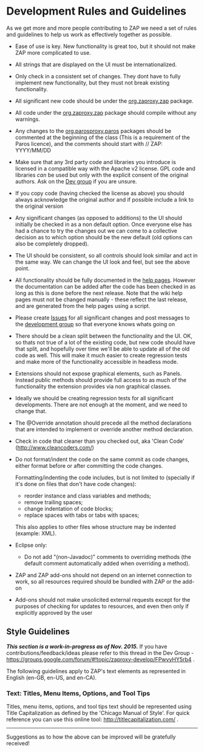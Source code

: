 # Development Rules and Guidelines

As we get more and more people contributing to ZAP we need a set of rules and guidelines to help us work as effectively together as possible.

  * Ease of use is key. New functionality is great too, but it should not make ZAP more complicated to use.

  * All strings that are displayed on the UI must be internationalized.

  * Only check in a consistent set of changes. They dont have to fully implement new functionality, but they must not break existing functionality.

  * All significant new code should be under the [org.zaproxy.zap](https://github.com/zaproxy/zaproxy/tree/develop/src/org/zaproxy/zap) package.

  * All code under the [org.zaproxy.zap](https://github.com/zaproxy/zaproxy/tree/develop/src/org/zaproxy/zap) package should compile without any warnings.

  * Any changes to the [org.parosproxy.paros](https://github.com/zaproxy/zaproxy/tree/develop/src/org/parosproxy/paros) packages should be commented at the beginning of the class (This is a requirement of the Paros licence), and the comments should start with // ZAP: YYYY/MM/DD

  * Make sure that any 3rd party code and libraries you introduce is licensed in a compatible way with the Apache v2 license. GPL code and libraries _can_ be used but only with the explicit consent of the original authors. Ask on the [Dev group](https://groups.google.com/group/zaproxy-develop) if you are unsure.

  * If you copy code (having checked the license as above) you should always acknowledge the original author and if possible include a link to the original version

  * Any significant changes (as opposed to additions) to the UI should initially be checked in as a non default option. Once everyone else has had a chance to try the changes out we can come to a collective decision as to which option should be the new default (old options can also be completely dropped).

  * The UI should be consistent, so all controls should look similar and act in the same way. We can change the UI look and feel, but see the above point.

  * All functionality should be fully documented in the [help pages](https://github.com/zaproxy/zap-core-help/tree/master/src/help/zaphelp). However the documentation can be added after the code has been checked in as long as this is done before the next release. Note that the wiki help pages must not be changed manually - these reflect the last release, and are generated from the help pages using a script.

  * Please create [Issues](https://github.com/zaproxy/zaproxy/issues) for all significant changes and post messages to the [development group](https://groups.google.com/group/zaproxy-develop) so that everyone knows whats going on

  * There should be a clean split between the functionality and the UI. OK, so thats not true of a lot of the existing code, but new code should have that split, and hopefully over time we'll be able to update all of the old code as well. This will make it much easier to create regression tests and make more of the functionality accessible in headless mode.

  * Extensions should not expose graphical elements, such as Panels. Instead public methods should provide full access to as much of the functionality the extension provides via non graphical classes.

  * Ideally we should be creating regression tests for all significant developments. There are not enough at the moment, and we need to change that.

  * The @Override annotation should precede all the method declarations that are intended to implement or override another method declaration.

  * Check in code that cleaner than you checked out, aka 'Clean Code' (http://www.cleancoders.com/)

  * Do not format/indent the code on the same commit as code changes, either format before or after committing the code changes.

    Formatting/indenting the code includes, but is not limited to (specially if it's done on files that don't have code changes):
      * reorder instance and class variables and methods;
      * remove trailing spaces;
      * change indentation of code blocks;
      * replace spaces with tabs or tabs with spaces;

    This also applies to other files whose structure may be indented (example: XML).

  * Eclipse only:
    * Do not add "(non-Javadoc)" comments to overriding methods (the default comment automatically added when overriding a method).

  * ZAP and ZAP add-ons should not depend on an internet connection to work, so all resources required should be bundled with ZAP or the add-on

  * Add-ons should not make unsolicited external requests except for the purposes of checking for updates to resources, and even then only if explicitly approved by the user

## Style Guidelines
**_This section is a work-in-progress as of Nov. 2015._** If you have contributions/feedback/ideas please refer to this thread in the Dev Group - https://groups.google.com/forum/#!topic/zaproxy-develop/FPwvyHY5rb4 .

The following guidelines apply to ZAP's text elements as represented in English (en-GB, en-US, and en-CA).

### Text: Titles, Menu Items, Options, and Tool Tips
Titles, menu items, options, and tool tips text should be represented using Title Capitalization as defined by the 'Chicago Manual of Style'. For quick reference you can use this online tool: http://titlecapitalization.com/ .

***

Suggestions as to how the above can be improved will be gratefully received!